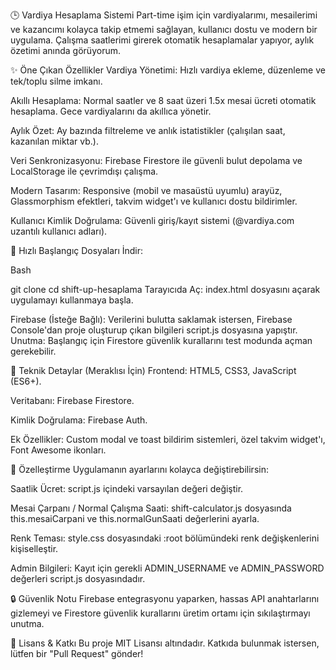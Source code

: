 🕒 Vardiya Hesaplama Sistemi
Part-time işim için vardiyalarımı, mesailerimi ve kazancımı kolayca takip etmemi sağlayan, kullanıcı dostu ve modern bir uygulama. Çalışma saatlerimi girerek otomatik hesaplamalar yapıyor, aylık özetimi anında görüyorum.

✨ Öne Çıkan Özellikler
Vardiya Yönetimi: Hızlı vardiya ekleme, düzenleme ve tek/toplu silme imkanı.

Akıllı Hesaplama: Normal saatler ve 8 saat üzeri 1.5x mesai ücreti otomatik hesaplama. Gece vardiyalarını da akıllıca yönetir.

Aylık Özet: Ay bazında filtreleme ve anlık istatistikler (çalışılan saat, kazanılan miktar vb.).

Veri Senkronizasyonu: Firebase Firestore ile güvenli bulut depolama ve LocalStorage ile çevrimdışı çalışma.

Modern Tasarım: Responsive (mobil ve masaüstü uyumlu) arayüz, Glassmorphism efektleri, takvim widget'ı ve kullanıcı dostu bildirimler.

Kullanıcı Kimlik Doğrulama: Güvenli giriş/kayıt sistemi (@vardiya.com uzantılı kullanıcı adları).

🚀 Hızlı Başlangıç
Dosyaları İndir:

Bash

git clone <repository-url>
cd shift-up-hesaplama
Tarayıcıda Aç: index.html dosyasını açarak uygulamayı kullanmaya başla.

Firebase (İsteğe Bağlı): Verilerini bulutta saklamak istersen, Firebase Console'dan proje oluşturup çıkan bilgileri script.js dosyasına yapıştır. Unutma: Başlangıç için Firestore güvenlik kurallarını test modunda açman gerekebilir.

🔧 Teknik Detaylar (Meraklısı İçin)
Frontend: HTML5, CSS3, JavaScript (ES6+).

Veritabanı: Firebase Firestore.

Kimlik Doğrulama: Firebase Auth.

Ek Özellikler: Custom modal ve toast bildirim sistemleri, özel takvim widget'ı, Font Awesome ikonları.

🎨 Özelleştirme
Uygulamanın ayarlarını kolayca değiştirebilirsin:

Saatlik Ücret: script.js içindeki varsayılan değeri değiştir.

Mesai Çarpanı / Normal Çalışma Saati: shift-calculator.js dosyasında this.mesaiCarpani ve this.normalGunSaati değerlerini ayarla.

Renk Teması: style.css dosyasındaki :root bölümündeki renk değişkenlerini kişiselleştir.

Admin Bilgileri: Kayıt için gerekli ADMIN_USERNAME ve ADMIN_PASSWORD değerleri script.js dosyasındadır.

🔒 Güvenlik Notu
Firebase entegrasyonu yaparken, hassas API anahtarlarını gizlemeyi ve Firestore güvenlik kurallarını üretim ortamı için sıkılaştırmayı unutma.

📝 Lisans & Katkı
Bu proje MIT Lisansı altındadır. Katkıda bulunmak istersen, lütfen bir "Pull Request" gönder!